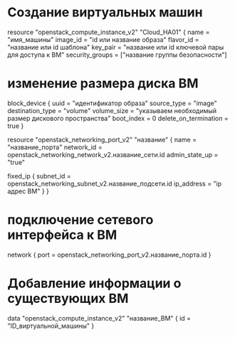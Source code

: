 # Создание виртуальных машин
resource "openstack_compute_instance_v2" "Cloud_HA01" {
  name            = "имя_машины"
  image_id        = "id или название образа" 
  flavor_id       = "название или id шаблона"
  key_pair        = "название или id ключевой пары для доступа к ВМ"
  security_groups = ["название группы безопасности"]

# изменение размера диска ВМ
  block_device {
    uuid                  = "идентификатор образа"
    source_type           = "image"
    destination_type      = "volume"
    volume_size           = "указываем необходимый размер дискового пространства"
    boot_index            = 0
    delete_on_termination = true
  }

resource "openstack_networking_port_v2" "название" {
  name           = "название_порта"
  network_id     = openstack_networking_network_v2.название_сети.id
  admin_state_up = "true"

  fixed_ip {
    subnet_id  = openstack_networking_subnet_v2.название_подсети.id
    ip_address = "ip адрес ВМ"
  }
}
  # подключение сетевого интерфейса к ВМ
  network {
    port = openstack_networking_port_v2.название_порта.id
  }
# Добавление информации о существующих ВМ
data "openstack_compute_instance_v2" "название_ВМ" {
id = "ID_виртуальной_машины"
}
